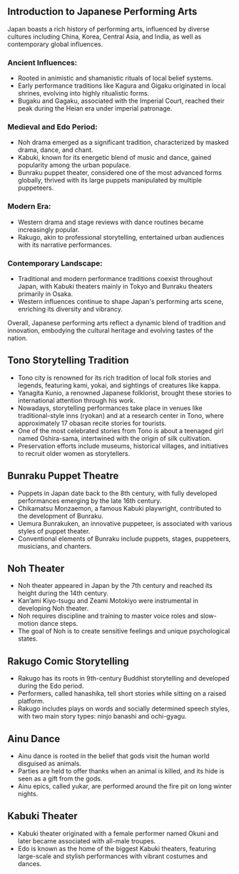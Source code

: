 ## Introduction to Japanese Performing Arts
Japan boasts a rich history of performing arts, influenced by diverse cultures including China, Korea, Central Asia, and India, as well as contemporary global influences. 

### Ancient Influences:
- Rooted in animistic and shamanistic rituals of local belief systems.
- Early performance traditions like Kagura and Gigaku originated in local shrines, evolving into highly ritualistic forms.
- Bugaku and Gagaku, associated with the Imperial Court, reached their peak during the Heian era under imperial patronage.

### Medieval and Edo Period:
- Noh drama emerged as a significant tradition, characterized by masked drama, dance, and chant.
- Kabuki, known for its energetic blend of music and dance, gained popularity among the urban populace.
- Bunraku puppet theater, considered one of the most advanced forms globally, thrived with its large puppets manipulated by multiple puppeteers.

### Modern Era:
- Western drama and stage reviews with dance routines became increasingly popular.
- Rakugo, akin to professional storytelling, entertained urban audiences with its narrative performances.

### Contemporary Landscape:
- Traditional and modern performance traditions coexist throughout Japan, with Kabuki theaters mainly in Tokyo and Bunraku theaters primarily in Osaka.
- Western influences continue to shape Japan's performing arts scene, enriching its diversity and vibrancy.

Overall, Japanese performing arts reflect a dynamic blend of tradition and innovation, embodying the cultural heritage and evolving tastes of the nation.

## Tono Storytelling Tradition
- Tono city is renowned for its rich tradition of local folk stories and legends, featuring kami, yokai, and sightings of creatures like kappa.
- Yanagita Kunio, a renowned Japanese folklorist, brought these stories to international attention through his work.
- Nowadays, storytelling performances take place in venues like traditional-style inns (ryokan) and at a research center in Tono, where approximately 17 obasan recite stories for tourists.
- One of the most celebrated stories from Tono is about a teenaged girl named Oshira-sama, intertwined with the origin of silk cultivation.
- Preservation efforts include museums, historical villages, and initiatives to recruit older women as storytellers.

## Bunraku Puppet Theatre
- Puppets in Japan date back to the 8th century, with fully developed performances emerging by the late 16th century.
- Chikamatsu Monzaemon, a famous Kabuki playwright, contributed to the development of Bunraku.
- Uemura Bunrakuken, an innovative puppeteer, is associated with various styles of puppet theater.
- Conventional elements of Bunraku include puppets, stages, puppeteers, musicians, and chanters.

## Noh Theater
- Noh theater appeared in Japan by the 7th century and reached its height during the 14th century.
- Kan’ami Kiyo-tsugu and Zeami Motokiyo were instrumental in developing Noh theater.
- Noh requires discipline and training to master voice roles and slow-motion dance steps.
- The goal of Noh is to create sensitive feelings and unique psychological states.

## Rakugo Comic Storytelling
- Rakugo has its roots in 9th-century Buddhist storytelling and developed during the Edo period.
- Performers, called hanashika, tell short stories while sitting on a raised platform.
- Rakugo includes plays on words and socially determined speech styles, with two main story types: ninjo banashi and ochi-gyagu.

## Ainu Dance
- Ainu dance is rooted in the belief that gods visit the human world disguised as animals.
- Parties are held to offer thanks when an animal is killed, and its hide is seen as a gift from the gods.
- Ainu epics, called yukar, are performed around the fire pit on long winter nights.

## Kabuki Theater
- Kabuki theater originated with a female performer named Okuni and later became associated with all-male troupes.
- Edo is known as the home of the biggest Kabuki theaters, featuring large-scale and stylish performances with vibrant costumes and dances.